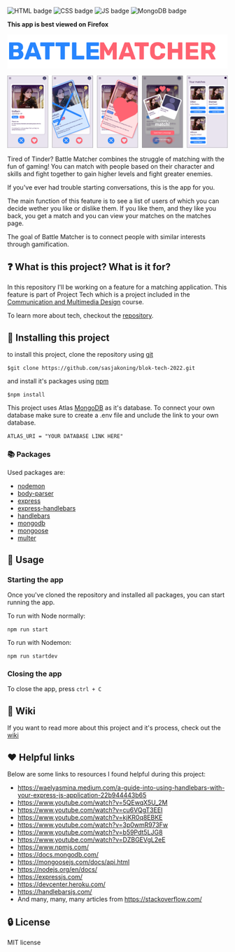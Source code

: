 
![HTML badge](https://img.shields.io/badge/HTML5-E34F26?style=for-the-badge&logo=html5&logoColor=white) ![CSS badge](https://img.shields.io/badge/CSS3-1572B6?style=for-the-badge&logo=css3&logoColor=white) ![JS badge](https://img.shields.io/badge/JavaScript-323330?style=for-the-badge&logo=javascript&logoColor=F7DF1E) ![MongoDB badge](https://img.shields.io/badge/MongoDB-4EA94B?style=for-the-badge&logo=mongodb&logoColor=white)

**This app is best viewed on Firefox**

![Battle Matcher logo](./public/images/battlematcher.png)

![Mockup of app](./public/images/mockup.png)

Tired of Tinder? Battle Matcher combines the struggle of matching with the fun of gaming! You can match with people based on their character and skills and fight together to gain higher levels and fight greater enemies.

If you've ever had trouble starting conversations, this is the app for you.

The main function of this feature is to see a list of users of which you can decide wether you like or dislike them. If you like them, and they like you back, you get a match and you can view your matches on the matches page.

The goal of Battle Matcher is to connect people with similar interests through gamification. 

## :question: What is this project? What is it for?
In this repository I'll be working on a feature for a matching application. This feature is part of Project Tech which is a project included in the [Communication and Multimedia Design](https://www.hva.nl/opleiding/communication-and-multimedia-design/communication-and-multimedia-design.html) course.

To learn more about tech, checkout the [repository](https://github.com/cmda-bt/pt-course-21-22).


## :green_book: Installing this project

to install this project, clone the repository using [git](https://git-scm.com/)

```
$git clone https://github.com/sasjakoning/blok-tech-2022.git
```

and install it's packages using [npm](https://www.npmjs.com/)

```
$npm install
```

This project uses Atlas [MongoDB](https://www.mongodb.com/) as it's database. To connect your own database make sure to create a .env file and unclude the link to your own database.

```
ATLAS_URI = "YOUR DATABASE LINK HERE"
```

### :books: Packages

Used packages are: 

- [nodemon](https://www.npmjs.com/package/nodemon)
- [body-parser](https://www.npmjs.com/package/body-parser)
- [express](https://www.npmjs.com/package/express)
- [express-handlebars](https://www.npmjs.com/package/express-handlebars)
- [handlebars](https://www.npmjs.com/package/handlebars)
- [mongodb](https://www.npmjs.com/package/mongodb)
- [mongoose](https://www.npmjs.com/package/mongoose)
- [multer](https://www.npmjs.com/package/multer)

## :memo: Usage

### Starting the app
Once you've cloned the repository and installed all packages, you can start running the app.

To run with Node normally:
```
npm run start
```

To run with Nodemon:
```
npm run startdev
```

### Closing the app
To close the app, press `ctrl + C`

## :blue_book: Wiki
If you want to read more about this project and it's process, check out the [wiki](https://github.com/sasjakoning/blok-tech-2022/wiki)

## :heart: Helpful links
Below are some links to resources I found helpful during this project:

- https://waelyasmina.medium.com/a-guide-into-using-handlebars-with-your-express-js-application-22b944443b65
- https://www.youtube.com/watch?v=5QEwqX5U_2M
- https://www.youtube.com/watch?v=cu6VQgT3EEI
- https://www.youtube.com/watch?v=kjKR0q8EBKE
- https://www.youtube.com/watch?v=3p0wmR973Fw
- https://www.youtube.com/watch?v=b59Pdt5LJG8
- https://www.youtube.com/watch?v=DZBGEVgL2eE
- https://www.npmjs.com/
- https://docs.mongodb.com/
- https://mongoosejs.com/docs/api.html
- https://nodejs.org/en/docs/
- https://expressjs.com/
- https://devcenter.heroku.com/
- https://handlebarsjs.com/
- And many, many, many articles from https://stackoverflow.com/

## :lock: License
MIT license